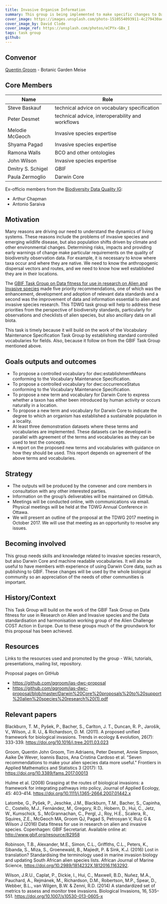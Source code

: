 ```yaml
---
title: Invasive Organism Information
summary: This group is being implemented to make specific changes to Darwin Core and its vocabularies with the intention of improving it for use in research and management concerning biological invasions. To facilitate the management and reduce the impact of invasive species monitoring and impact assessment should be conducted regularly. However, these assessments are difficult to automate because the source data lack common formats and standards. Improved interoperability would allow the creation of repeatable workflows for rapid processing. A similar situation exists for the assessment of conservation statuses for Red Lists. Again, the lack of machine readable resources and inadequate standards prevents automation of the process. Ideally, such assessments could be run regularly or as soon as new data becomes available.
cover_image: https://images.unsplash.com/photo-1510554093911-4c279430ae5d
cover_image_by: David Clode
cover_image_ref: https://unsplash.com/photos/eCPYx-GBx_I
tags: task group
github:
---
```


## Convenor  

[Quentin Groom](quentin.groom@plantentuinmeise.be) - Botanic Garden Meise

## Core Members  

Name | Role
--- | ---
Steve Baskauf | technical advice on vocabulary specification
Peter Desmet | technical advice, interoperability and workflows
Melodie McGeoch | Invasive species expertise
Shyama Pagad | Invasive species expertise
Ramona Walls | BCO and other ontologies
John Wilson | Invasive species expertise
Dmitry S. Schigel | GBIF
Paula Zermoglio | Darwin Core

Ex-officio members from the [Biodiversity Data Quality IG](../../bdq/):

* Arthur Chapman
* Antonio Saraiva

## Motivation  

Many reasons are driving our need to understand the dynamics of living systems. These reasons include the problems of invasive species and emerging wildlife disease, but also population shifts driven by climate and other environmental changes. Determining risks, impacts and providing early warnings of change make particular requirements on the quality of biodiversity observation data. For example, it is necessary to know where taxa occur and where they are native. We need to know the anthropogenic dispersal vectors and routes, and we need to know how well established they are in their locations.

The [GBIF Task Group on Data fitness for use in research on Alien and Invasive species](http://www.gbif.org/resource/82958) made five priority recommendations, one of which was the enhancement, development and adoption of relevant data standards and a second was the improvement of data and information essential to alien and invasive species research. This TDWG task group will help to address these priorities from the perspective of biodiversity standards, particularly for observations and checklists of alien species, but also ancillary data on all biota.

This task is timely because it will build on the work of the Vocabulary Maintenance Specification Task Group by establishing standard controlled vocabularies for fields. Also, because it follow on from the GBIF Task Group mentioned above.

## Goals outputs and outcomes

* To propose a controlled vocabulary for dwc:establishmentMeans conforming to the Vocabulary Maintenance Specification.
* To propose a controlled vocabulary for dwc:occurrenceStatus conforming to the Vocabulary Maintenance Specification.
* To propose a new term and vocabulary for Darwin Core to express whether a taxon has either been introduced by human activity or occurs naturally in a location.
* To propose a new term and vocabulary for Darwin Core to indicate the degree to which an organism has established a sustainable population in a locality.
* At least three demonstration datasets where these terms and vocabularies are implemented. These datasets can be developed in parallel with agreement of the terms and vocabularies as they can be used to test the concepts.
* A report on the proposed new terms and vocabularies with guidance on how they should be used. This report depends on agreement of the above terms and vocabularies.

## Strategy  

* The outputs will be produced by the convener and core members in consultation with any other interested parties.
* Information on the group’s deliverables will be maintained on GitHub.
* Meetings will be conducted online, with communications via email. Physical meetings will be held at the TDWG Annual Conference in Ottawa.
* We will present an outline of the proposal at the TDWG 2017 meeting in October 2017. We will use that meeting as an opportunity to resolve any issues.

## Becoming involved

This group needs skills and knowledge related to invasive species research, but also Darwin Core and machine readable vocabularies. It will also be useful to have members with experience of using Darwin Core data, such as publishing to GBIF. These changes will be used by the whole biological community so an appreciation of the needs of other communities is important.

## History/Context

This Task Group will build on the work of the GBIF Task Group on Data fitness for use in Research on Alien and Invasive species and the Data standardisation and harmonisation working group of the Alien Challenge COST Action in Europe. Due to these groups much of the groundwork for this proposal has been achieved.

## Resources  

Links to the resources used and promoted by the group - Wiki, tutorials, presentations, mailing list, repository.

Proposal pages on GitHub

* <https://github.com/qgroom/ias-dwc-proposal>
* <https://github.com/qgroom/ias-dwc-proposal/blob/master/Darwin%20Core%20proposals%20to%20support%20alien%20species%20research%20(1).pdf>

## Relevant papers  

Blackburn, T. M., Pyšek, P., Bacher, S., Carlton, J. T., Duncan, R. P., Jarošík, V., Wilson, J. R. U., & Richardson, D. M. (2011). A proposed unified framework for biological invasions. Trends in ecology & evolution, 26(7): 333-339. https://doi.org/10.1016/j.tree.2011.03.023

Groom, Quentin John Groom, Tim Adriaens, Peter Desmet, Annie Simpson, Aaike De Wever, Ioannis Bazos, Ana Cristina Cardoso et al. "Seven recommendations to make your alien species data more useful." Frontiers in Applied Mathematics and Statistics 3 (2017): 13. https://doi.org/10.3389/fams.2017.00013

Hulme et al. (2008) Grasping at the routes of biological invasions: a framework for integrating pathways into policy, Journal of Applied Ecology, 45: 403–414. https://doi.org/10.1111/j.1365-2664.2007.01442.x

Latombe, G., Pyšek, P., Jeschke, J.M., Blackburn, T.M., Bacher, S., Capinha, C., Costello, M.J., Fernández, M., Gregory, R.D., Hobern, D., Hui, C., Jetz, W., Kumschick, S., McGrannachan, C., Pergl, J., Roy, H.E., Scalera, R., Squires, Z.E., McGeoch MA, Groom QJ, Pagad S, Petrosyan V, Ruiz G & Wilson J (2016) Data fitness for use in research on alien and invasive species. Copenhagen: GBIF Secretariat. Available online at: http://www.gbif.org/resource/82958  

Robinson, T.B., Alexander, M.E., Simon, C.L., Griffiths, C.L., Peters, K., Sibanda, S., Miza, S., Groenewald, B., Majiedt, P. & Sink, K.J. (2016) Lost in translation? Standardising the terminology used in marine invasion biology and updating South African alien species lists. African Journal of Marine Science, https://doi.org/10.2989/1814232X.1812016.1163292.

Wilson, J.R.U., Caplat, P., Dickie, I., Hui, C., Maxwell, B.D., Nuñez, M.A., Pauchard, A., Rejmánek, M., Richardson, D.M., Robertson, M.P., Spear, D., Webber, B.L., van Wilgen, B.W. & Zenni, R.D. (2014) A standardized set of metrics to assess and monitor tree invasions. Biological Invasions, 16, 535–551. https://doi.org/10.1007/s10530-013-0605-x
